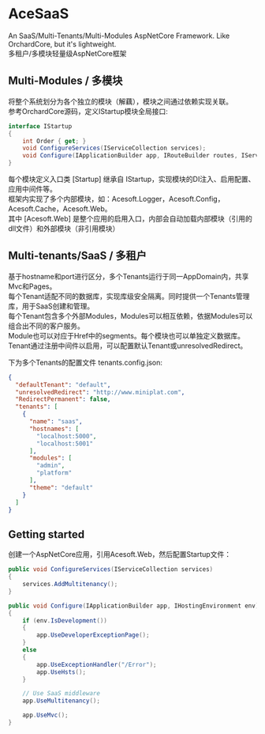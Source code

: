 # AceSaaS
An SaaS/Multi-Tenants/Multi-Modules AspNetCore Framework. Like OrchardCore, but it's lightweight.  
多租户/多模块轻量级AspNetCore框架

## Multi-Modules / 多模块
将整个系统划分为各个独立的模块（解藕），模块之间通过依赖实现关联。  
参考OrchardCore源码，定义IStartup模块全局接口:
```csharp
interface IStartup
{
    int Order { get; }
    void ConfigureServices(IServiceCollection services);
    void Configure(IApplicationBuilder app, IRouteBuilder routes, IServiceProvider services);
}
```    
每个模块定义入口类 [Startup] 继承自 IStartup，实现模块的DI注入、启用配置、应用中间件等。  
框架内实现了多个内部模块，如：Acesoft.Logger，Acesoft.Config，Acesoft.Cache，Acesoft.Web。  
其中 [Acesoft.Web] 是整个应用的启用入口，内部会自动加载内部模块（引用的dll文件）和外部模块（非引用模块）

## Multi-tenants/SaaS / 多租户
基于hostname和port进行区分，多个Tenants运行于同一AppDomain内，共享Mvc和Pages。  
每个Tenant适配不同的数据库，实现库级安全隔离。同时提供一个Tenants管理库，用于SaaS创建和管理。    
每个Tenant包含多个外部Modules，Modules可以相互依赖，依据Modules可以组合出不同的客户服务。  
Module也可以对应于Href中的segments。每个模块也可以单独定义数据库。  
Tenant通过注册中间件以启用，可以配置默认Tenant或unresolvedRedirect。  

下为多个Tenants的配置文件 tenants.config.json:  
```json
{
  "defaultTenant": "default",
  "unresolvedRedirect": "http://www.miniplat.com",
  "RedirectPermanent": false,
  "tenants": [
    {
      "name": "saas",
      "hostnames": [
        "localhost:5000",
        "localhost:5001"
      ],
      "modules": [
        "admin",
        "platform"
      ],
      "theme": "default"
    }
  ]
}
```
## Getting started
创建一个AspNetCore应用，引用Acesoft.Web，然后配置Startup文件：
```csharp
public void ConfigureServices(IServiceCollection services)
{
    services.AddMultitenancy();
}

public void Configure(IApplicationBuilder app, IHostingEnvironment env)
{
    if (env.IsDevelopment())
    {
        app.UseDeveloperExceptionPage();
    }
    else
    {
        app.UseExceptionHandler("/Error");
        app.UseHsts();
    }

    // Use SaaS middleware
    app.UseMultitenancy();

    app.UseMvc();
}
```
